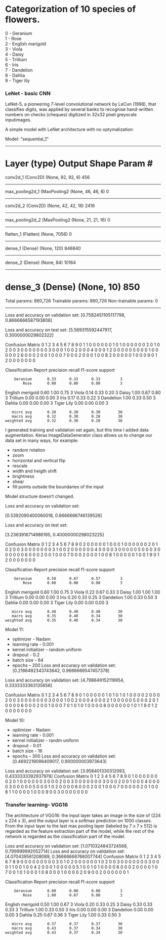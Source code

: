 # Categorization of 10 species of flowers.

0 - Geranium <br/>
1 - Rose<br/>
2 - English marigold<br/>
3 - Viola<br/>
4 - Daisy<br/>
5 - Trillium<br/>
6 - Iris<br/>
7 - Dandelion<br/>
8 - Dahlia<br/>
9 - Tiger lily<br/>

### LeNet - basic CNN 
LeNet-5, a pioneering 7-level convolutional network by LeCun (1998), that classifies digits, was applied by several banks to recognise hand-written numbers on checks (cheques) digitized in 32x32 pixel greyscale inputimages.


A simple model with LeNet architecture with no optymalization:

Model: "sequential_1"
_________________________________________________________________
Layer (type)                 Output Shape              Param #   
=================================================================
conv2d_1 (Conv2D)            (None, 92, 92, 6)         456       
_________________________________________________________________
max_pooling2d_1 (MaxPooling2 (None, 46, 46, 6)         0         
_________________________________________________________________
conv2d_2 (Conv2D)            (None, 42, 42, 16)        2416      
_________________________________________________________________
max_pooling2d_2 (MaxPooling2 (None, 21, 21, 16)        0         
_________________________________________________________________
flatten_1 (Flatten)          (None, 7056)              0         
_________________________________________________________________
dense_1 (Dense)              (None, 120)               846840    
_________________________________________________________________
dense_2 (Dense)              (None, 84)                10164     
_________________________________________________________________
dense_3 (Dense)              (None, 10)                850       
=================================================================
Total params: 860,726
Trainable params: 860,726
Non-trainable params: 0
________________________________

Loss and accuracy on validation set:
[0.7582451105117798, 0.8666666587193806]

Loss and accuracy on test set:
[5.569315592447917, 0.3000000029802322]

Confusion Matrix
   0  1  2  3  4  5  6  7  8  9
0  1  1  0  0  0  0  0  0  1  0
1  0  0  0  0  0  0  2  0  1  0
2  0  0  3  0  0  0  0  0  0  0
3  0  0  0  1  0  0  2  0  0  0
4  0  0  0  1  2  0  0  0  0  0
5  0  0  0  1  0  0  0  0  0  2
6  0  0  0  2  0  0  1  0  0  0
7  0  0  0  2  0  0  0  1  0  0
8  2  0  0  0  0  0  1  0  0  0
9  0  1  2  0  0  0  0  0  0  0

Classification Report
                  precision    recall  f1-score   support

        Geranium       0.33      0.33      0.33         3
            Rose       0.00      0.00      0.00         3
English merigold       0.60      1.00      0.75         3
           Viola       0.14      0.33      0.20         3
           Daisy       1.00      0.67      0.80         3
        Trillium       0.00      0.00      0.00         3
            Iris       0.17      0.33      0.22         3
       Dandelion       1.00      0.33      0.50         3
          Dahlia       0.00      0.00      0.00         3
      Tiger Lily       0.00      0.00      0.00         3

       micro avg       0.30      0.30      0.30        30
       macro avg       0.32      0.30      0.28        30
    weighted avg       0.32      0.30      0.28        30
    
   
   I generated training and validation set again, but this time I added data augmentation. Keras ImageDataGenerator class allows us to change our data set in many ways, for example:
* random rotation 
* zoom
* horizontal and vertical flip
* rescale
* width and heigth shift
* brightness
* shear
* fill points outside the boundaries of the input

Model structure doesn’t changed.

Loss and accuracy on validation set:

[0.5392090400060018, 0.8666666746139526]

Loss and accuracy on test set:

[3.2363916714986165, 0.40000000298023225]

Confusion Matrix
   0  1  2  3  4  5  6  7  8  9
0  2  0  0  0  0  0  1  0  0  0
1  0  0  0  0  0  0  2  0  1  0
2  0  0  3  0  0  0  0  0  0  0
3  1  0  0  2  0  0  0  0  0  0
4  0  0  0  0  3  0  0  0  0  0
5  0  0  0  3  0  0  0  0  0  0
6  0  0  0  2  0  0  1  0  0  0
7  0  0  0  2  0  0  0  1  0  0
8  1  0  0  0  0  0  1  0  0  1
9  0  1  2  0  0  0  0  0  0  0

Classification Report
                  precision    recall  f1-score   support

        Geranium       0.50      0.67      0.57         3
            Rose       0.00      0.00      0.00         3
English merigold       0.60      1.00      0.75         3
           Viola       0.22      0.67      0.33         3
           Daisy       1.00      1.00      1.00         3
        Trillium       0.00      0.00      0.00         3
            Iris       0.20      0.33      0.25         3
       Dandelion       1.00      0.33      0.50         3
          Dahlia       0.00      0.00      0.00         3
      Tiger Lily       0.00      0.00      0.00         3

       micro avg       0.40      0.40      0.40        30
       macro avg       0.35      0.40      0.34        30
    weighted avg       0.35      0.40      0.34        30
    
    
Model 11:
* optimizer - Nadam
* learning rate - 0.001
* kernel initializer - random uniform
* dropout - 0.2
* batch size - 64
* epochs – 200
Loss and accuracy on validation set:
[0.2186492343743642, 0.9666666547457378]

Loss and accuracy on validation set:
[4.798649152119954, 0.3333333363135656]

Confusion Matrix
   0  1  2  3  4  5  6  7  8  9
0  1  0  0  0  0  0  1  0  1  0
1  0  1  0  0  0  0  2  0  0  0
2  0  0  3  0  0  0  0  0  0  0
3  0  0  0  1  0  0  2  0  0  0
4  0  0  0  2  1  0  0  0  0  0
5  0  0  0  2  0  1  0  0  0  0
6  0  0  0  2  0  0  1  0  0  0
7  0  1  0  1  0  1  0  0  0  0
8  0  0  0  0  0  0  1  0  1  1
9  0  1  2  0  0  0  0  0  0  0


Model 10:
* optimizer - Nadam
* learning rate - 0.001
* kernel initializer - randm uniform
* dropout - 0.01
* batch size - 16
* epochs – 300
Loss and accuracy on validation set:
[0.4692219098409017, 0.900000003973643]

Loss and accuracy on validation set:
[3.958401330312093, 0.4333333392937978]
Confusion Matrix
   0  1  2  3  4  5  6  7  8  9
0  1  0  0  0  0  0  0  0  2  0
1  0  0  0  0  0  0  3  0  0  0
2  0  0  3  0  0  0  0  0  0  0
3  0  0  0  2  0  0  1  0  0  0
4  0  0  0  0  3  0  0  0  0  0
5  0  0  0  1  0  2  0  0  0  0
6  0  0  0  2  0  0  1  0  0  0
7  0  0  0  0  0  2  0  1  0  0
8  1  1  0  0  0  0  1  0  0  0
9  0  0  3  0  0  0  0  0  0  0

### Transfer learning- VGG16
The architecture of VGG16: the input layer takes an image in the size of (224 x 224 x 3), and the output layer is a softmax prediction on 1000 classes. From the input layer to the last max pooling layer (labeled by 7 x 7 x 512) is regarded as the feature extraction part of the model, while the rest of the network is regarded as the classification part of the model.

Loss and accuracy on validation set:
[1.0710324843724568, 0.799999992052714]
Loss and accuracy on validation set:
[4.070439561208089, 0.36666666766007744]
Confusion Matrix
   0  1  2  3  4  5  6  7  8  9
0  0  0  0  0  0  0  0  0  3  0
1  0  2  0  0  0  0  0  0  1  0
2  0  0  3  0  0  0  0  0  0  0
3  0  0  0  1  1  0  0  1  0  0
4  2  0  0  0  1  0  0  0  0  0
5  1  0  0  1  0  1  0  0  0  0
6  0  0  0  2  0  0  0  0  1  0
7  0  0  1  0  1  0  0  0  1  0
8  0  0  0  1  0  0  0  0  2  0
9  0  0  2  0  0  0  0  0  0  1

Classification Report
                  precision    recall  f1-score   support

        Geranium       0.00      0.00      0.00         3
            Rose       1.00      0.67      0.80         3
English merigold       0.50      1.00      0.67         3
           Viola       0.20      0.33      0.25         3
           Daisy       0.33      0.33      0.33         3
        Trillium       1.00      0.33      0.50         3
            Iris       0.00      0.00      0.00         3
       Dandelion       0.00      0.00      0.00         3
          Dahlia       0.25      0.67      0.36         3
      Tiger Lily       1.00      0.33      0.50         3

       micro avg       0.37      0.37      0.37        30
       macro avg       0.43      0.37      0.34        30
    weighted avg       0.43      0.37      0.34        30
